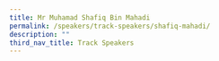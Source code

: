 ```yaml
---
title: Mr Muhamad Shafiq Bin Mahadi
permalink: /speakers/track-speakers/shafiq-mahadi/
description: ""
third_nav_title: Track Speakers
---
```


